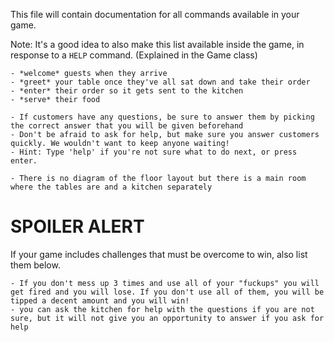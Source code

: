 This file will contain documentation for all commands available in your game.

Note:  It's a good idea to also make this list available inside the game, in response to a `HELP` command. (Explained in the Game class)

    - *welcome* guests when they arrive
    - *greet* your table once they've all sat down and take their order
    - *enter* their order so it gets sent to the kitchen
    - *serve* their food

    - If customers have any questions, be sure to answer them by picking the correct answer that you will be given beforehand
    - Don't be afraid to ask for help, but make sure you answer customers quickly. We wouldn't want to keep anyone waiting!
    - Hint: Type 'help' if you're not sure what to do next, or press enter.

    - There is no diagram of the floor layout but there is a main room where the tables are and a kitchen separately


# SPOILER ALERT

If your game includes challenges that must be overcome to win, also list them below.

    - If you don't mess up 3 times and use all of your "fuckups" you will get fired and you will lose. If you don't use all of them, you will be tipped a decent amount and you will win! 
    - you can ask the kitchen for help with the questions if you are not sure, but it will not give you an opportunity to answer if you ask for help